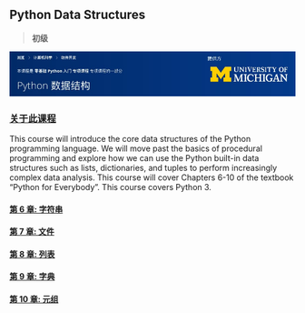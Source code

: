 ## Python Data Structures
> **初级**

![02-README](02-Structure/img/02-README.jpg)

### [关于此课程](https://www.coursera.org/learn/python-data?specialization=python)
This course will introduce the core data structures of the Python programming language. We will move past the basics of procedural programming and explore how we can use the Python built-in data structures such as lists, dictionaries, and tuples to perform increasingly complex data analysis. This course will cover Chapters 6-10 of the textbook “Python for Everybody”.  This course covers Python 3.

#### [第 6 章: 字符串](02-Structure/Chapter-6-Strings.md)
#### [第 7 章: 文件](02-Structure/Chapter-7-Files.md)
#### [第 8 章: 列表](02-Structure/Chapter-8-Lists.md)
#### [第 9 章: 字典](02-Structure/Chapter-9-Dictionaries.md)
#### [第 10 章: 元组](02-Structure/Chapter-10-Tuples.md)
